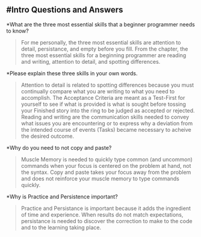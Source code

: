 #Intro Questions and Answers
----
*What are the three most essential skills that a beginner programmer needs to know?
>For me personally, the three most essential skills are attention to detail, persistance, and empty before you fill.
>From the chapter, the three most essential skills for a beginning programmer are reading and writing, attention to detail, and spotting differences.

*Please explain these three skills in your own words.
>Attention to detail is related to spotting differences because you must continually compare what you are writing to what you need to accomplish. The Acceptance Criteria are meant as a Test-First for yourself to see if what is provided is what is sought before tossing your Finished story into the ring to be judged as accepted or rejected. Reading and writing are the communication skills needed to convey what issues you are encountering or to express why a deviation from the intended course of events (Tasks) became necessary to acheive the desired outcome.

*Why do you need to not copy and paste?
>Muscle Memory is needed to quickly type common (and uncommon) commands when your focus is centered on the problem at hand, not the syntax. Copy and paste takes your focus away from the problem and does not reinforce your muscle memory to type commands quickly.

*Why is Practice and Persistence important?
>Practice and Persistance is important because it adds the ingredient of time and experience. When results do not match expectations, persistance is needed to discover the correction to make to the code and to the learning taking place.


